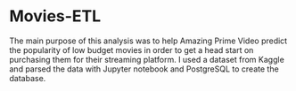 # Movies-ETL

The main purpose of this analysis was to help Amazing Prime Video predict the popularity of low budget movies in order to get a head start on purchasing them for their streaming platform.  I used a dataset from Kaggle and parsed the data with Jupyter notebook and PostgreSQL to create the database.
